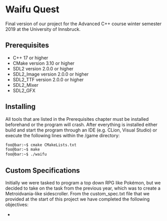 # Waifu Quest
Final version of our project for the Advanced C++ course winter semester 2019 at the University of Innsbruck. 

## Prerequisites
- C++ 17 or higher
- CMake version 3.10 or higher 
- SDL2 version 2.0.0 or higher
- SDL2_Image version 2.0.0 or higher
- SDL2_TTF version 2.0.0 or higher
- SDL2_Mixer
- SDL2_GFX

## Installing
All tools that are listed in the Prerequisites chapter must be installed beforehand or the program will crash. After everything is installed either build and start the program through an IDE (e.g. CLion, Visual Studio) or execute the following lines within the /game directory: 

```bash
foo@bar:~$ cmake CMakeLists.txt 
foo@bar:~$ make
foo@bar:~$ ./waifu
``` 

## Custom Specifications
Initially we were tasked to program a top down RPG like Pokémon, but we decided to take on the task from the previous year, which was to create a Metroidvania-like sidescroller. From the custom_spec.txt file that we provided at the start of this project we have completed the following objectives: 

- 